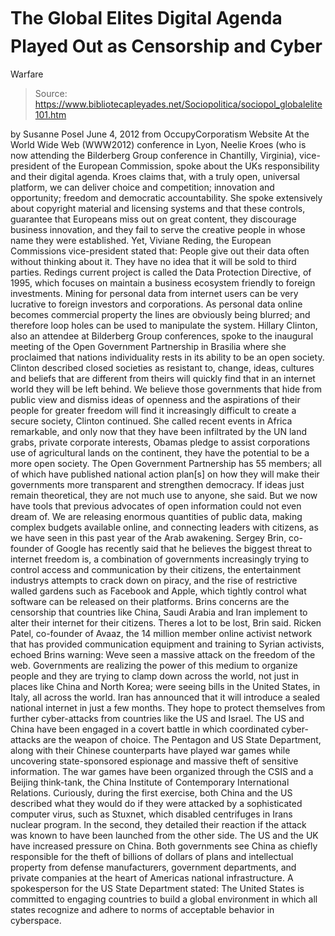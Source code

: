 # The Global Elites Digital Agenda Played Out as Censorship and Cyber 
Warfare

> Source: https://www.bibliotecapleyades.net/Sociopolitica/sociopol_globalelite101.htm

by Susanne Posel
June 4, 2012
from
OccupyCorporatism Website
At the World Wide Web (WWW2012) conference in
Lyon, Neelie Kroes (who is now attending
the Bilderberg Group
conference in Chantilly, Virginia), vice-president of the European
Commission,
spoke about the UKs responsibility and their digital agenda.
Kroes claims that,
with a truly open, universal platform, we
can deliver choice and competition; innovation and opportunity; freedom
and democratic accountability.
She spoke extensively about copyright material
and licensing systems and that these controls,
guarantee that Europeans miss out on great
content, they discourage business innovation, and they fail to serve the
creative people in whose name they were established.
Yet, Viviane Reding, the European
Commissions vice-president stated that:
People give out their data often
without thinking about it. They have no idea that it will be sold to
third parties.
Redings current project is called the
Data
Protection Directive, of 1995, which focuses on maintain a business
ecosystem friendly to foreign investments. Mining for personal data from
internet users can be very lucrative to foreign investors and corporations.
As
personal data online becomes commercial property the lines are
obviously being blurred; and therefore loop holes can be used to manipulate
the system.
Hillary Clinton, also an attendee at Bilderberg Group conferences,
spoke to the inaugural meeting of the Open Government Partnership in
Brasilia where she proclaimed that nations individuality rests in its
ability to be an open society.
Clinton described closed societies as resistant to,
change, ideas, cultures and beliefs that
are different from theirs will quickly find that in an internet world
they will be left behind.
We believe those governments that hide from public view and dismiss
ideas of openness and the aspirations of their people for greater
freedom will find it increasingly difficult to create a secure society,
Clinton continued.
She called recent events in Africa remarkable,
and only now that they have been infiltrated by the UN land grabs, private
corporate interests, Obamas pledge to assist corporations use of
agricultural lands on the continent, they have the potential to be a more
open society.
The
Open Government Partnership has 55 members; all of which have published
national action plan[s] on how they will make their governments more
transparent and strengthen democracy.
If ideas just remain theoretical, they are
not much use to anyone, she said.
But we now have tools that previous
advocates of open information could not even dream of. We are releasing
enormous quantities of public data, making complex budgets available
online, and connecting leaders with citizens, as we have seen in this
past year of the Arab awakening.
Sergey Brin, co-founder of Google has recently
said that he believes the biggest
threat to internet freedom is,
a combination of governments increasingly
trying to control access and communication by their citizens, the
entertainment industrys attempts to crack down on piracy, and the rise
of restrictive walled gardens such as Facebook and Apple, which
tightly control what software can be released on their platforms.
Brins concerns are the censorship that
countries like China, Saudi Arabia and Iran implement to alter their
internet for their citizens.
Theres a lot to be lost, Brin said.
Ricken Patel, co-founder of Avaaz, the 14
million member online activist network that has provided communication
equipment and training to Syrian activists, echoed Brins warning:
Weve seen a massive attack on the freedom
of the web. Governments are realizing the power of this medium to
organize people and they are trying to clamp down across the world, not
just in places like China and North Korea; were seeing bills in the
United States, in Italy, all across the world.
Iran has announced that it will introduce a
sealed national internet in just a few months.
They hope to protect themselves from further
cyber-attacks from countries like the US and Israel. The US and China have
been engaged in a covert battle in which coordinated
cyber-attacks are the
weapon of choice.
The Pentagon and US State Department, along with their Chinese counterparts
have played war games while uncovering state-sponsored espionage and
massive theft of sensitive information.
The war games have been organized through
the CSIS and a Beijing think-tank,
the China Institute of Contemporary International Relations.
Curiously, during the first exercise, both China and the US described what
they would do if they were attacked by a sophisticated computer virus, such
as Stuxnet, which disabled centrifuges in Irans nuclear program.
In the second, they detailed their reaction if the attack was known to have
been launched from the other side.
The US and the UK have increased pressure on China. Both governments see
China as chiefly responsible for the theft of billions of dollars of plans
and intellectual property from defense manufacturers, government
departments, and private companies at the heart of Americas national
infrastructure.
A spokesperson for the US State Department stated:
The United States is committed to engaging
countries to build a global environment in which all states recognize
and adhere to norms of acceptable behavior in cyberspace.
